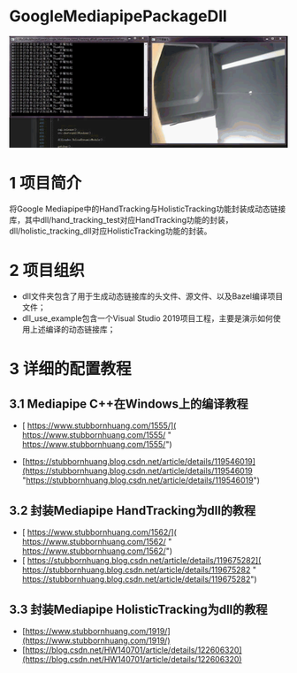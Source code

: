 # GoogleMediapipePackageDll

![HandTracking](resource/HandTracking.gif)


# 1 项目简介

将Google Mediapipe中的HandTracking与HolisticTracking功能封装成动态链接库，其中dll/hand_tracking_test对应HandTracking功能的封装，dll/holistic_tracking_dll对应HolisticTracking功能的封装。

# 2 项目组织

- dll文件夹包含了用于生成动态链接库的头文件、源文件、以及Bazel编译项目文件；
- dll_use_example包含一个Visual Studio 2019项目工程，主要是演示如何使用上述编译的动态链接库；



# 3 详细的配置教程

## 3.1 Mediapipe C++在Windows上的编译教程

- [ https://www.stubbornhuang.com/1555/]( https://www.stubbornhuang.com/1555/ " https://www.stubbornhuang.com/1555/")

- [https://stubbornhuang.blog.csdn.net/article/details/119546019](https://stubbornhuang.blog.csdn.net/article/details/119546019 "https://stubbornhuang.blog.csdn.net/article/details/119546019")


## 3.2 封装Mediapipe HandTracking为dll的教程

- [ https://www.stubbornhuang.com/1562/]( https://www.stubbornhuang.com/1562/ " https://www.stubbornhuang.com/1562/")
- [ https://stubbornhuang.blog.csdn.net/article/details/119675282]( https://stubbornhuang.blog.csdn.net/article/details/119675282 " https://stubbornhuang.blog.csdn.net/article/details/119675282")

##  3.3 封装Mediapipe HolisticTracking为dll的教程

-  [https://www.stubbornhuang.com/1919/](https://www.stubbornhuang.com/1919/)
- [https://blog.csdn.net/HW140701/article/details/122606320](https://blog.csdn.net/HW140701/article/details/122606320)


